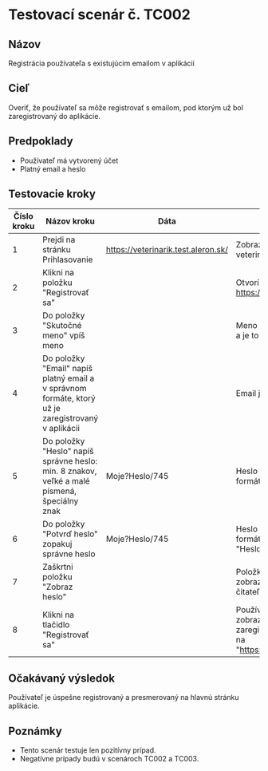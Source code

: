 # Testovací scenár č. TC002

## Názov
Registrácia používateľa s existujúcim emailom v aplikácii

## Cieľ
Overiť, že používateľ sa môže registrovať s emailom, pod ktorým už bol zaregistrovaný do aplikácie.

## Predpoklady
- Používateľ má vytvorený účet
- Platný email a heslo

## Testovacie kroky

| Číslo kroku | Názov kroku                          | Dáta              | Očakávaný výsledok                                              |
|-------------|---------------------------------------|-------------------|-----------------------------------------------------------------|
| 1           | Prejdi na stránku Prihlasovanie       | https://veterinarik.test.aleron.sk/ | Zobrazí sa stránka veterinarik.test.aleron.sk
| 2           | Klikni na položku "Registrovať sa"   |      | Otvorí sa stránka https://veterinarik.test.aleron.sk/#                                       |
| 3           | Do položky "Skutočné meno" vpíš meno  |       | Meno má správny počet znakov XX a je to len reťazec                   |
| 4           | Do položky "Email" napíš platný email a v správnom formáte, ktorý už je zaregistrovaný v aplikácii           |    | Email je platný, má správny formát |
| 5          | Do položky "Heslo" napíš správne heslo: min. 8 znakov, veľké a malé písmená, špeciálny znak           |  Moje?Heslo/745  | Heslo je správne, má správny formát |
| 6          | Do položky "Potvrď heslo" zopakuj správne heslo           | Moje?Heslo/745  | Heslo je správne, má správny formát a zhoduje sa s položkou "Heslo" |
| 7          | Zaškrtni položku "Zobraz heslo"           |   | Položka "Heslo" a "Povrd heslo" zobrazuje heslo vo formáte čitateľnom pre ľudí |
| 8          | Klikni na tlačidlo "Registrovať sa" |    | Používateľ je zaregistrovaný, zobrazí sa správa "Pouzivatel zaregistrovany ", stránka sa zmení na "https://veterinarik.test.aleron.sk/#" |

## Očakávaný výsledok
Používateľ je úspešne registrovaný a presmerovaný na hlavnú stránku aplikácie.

## Poznámky
- Tento scenár testuje len pozitívny prípad.
- Negatívne prípady budú v scenároch TC002 a TC003.

